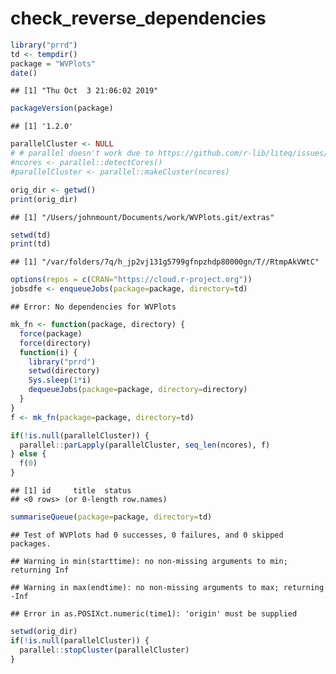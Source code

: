 check\_reverse\_dependencies
================

``` r
library("prrd")
td <- tempdir()
package = "WVPlots"
date()
```

    ## [1] "Thu Oct  3 21:06:02 2019"

``` r
packageVersion(package)
```

    ## [1] '1.2.0'

``` r
parallelCluster <- NULL
# # parallel doesn't work due to https://github.com/r-lib/liteq/issues/22
#ncores <- parallel::detectCores()
#parallelCluster <- parallel::makeCluster(ncores)

orig_dir <- getwd()
print(orig_dir)
```

    ## [1] "/Users/johnmount/Documents/work/WVPlots.git/extras"

``` r
setwd(td)
print(td)
```

    ## [1] "/var/folders/7q/h_jp2vj131g5799gfnpzhdp80000gn/T//RtmpAkVWtC"

``` r
options(repos = c(CRAN="https://cloud.r-project.org"))
jobsdfe <- enqueueJobs(package=package, directory=td)
```

    ## Error: No dependencies for WVPlots

``` r
mk_fn <- function(package, directory) {
  force(package)
  force(directory)
  function(i) {
    library("prrd")
    setwd(directory)
    Sys.sleep(1*i)
    dequeueJobs(package=package, directory=directory)
  }
}
f <- mk_fn(package=package, directory=td)

if(!is.null(parallelCluster)) {
  parallel::parLapply(parallelCluster, seq_len(ncores), f)
} else {
  f(0)
}
```

    ## [1] id     title  status
    ## <0 rows> (or 0-length row.names)

``` r
summariseQueue(package=package, directory=td)
```

    ## Test of WVPlots had 0 successes, 0 failures, and 0 skipped packages.

    ## Warning in min(starttime): no non-missing arguments to min; returning Inf

    ## Warning in max(endtime): no non-missing arguments to max; returning -Inf

    ## Error in as.POSIXct.numeric(time1): 'origin' must be supplied

``` r
setwd(orig_dir)
if(!is.null(parallelCluster)) {
  parallel::stopCluster(parallelCluster)
}
```
